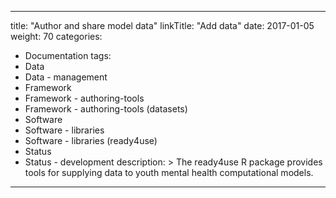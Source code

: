 
---
title: "Author and share model data"
linkTitle: "Add data"
date: 2017-01-05
weight: 70
categories: 
- Documentation
tags: 
- Data
- Data - management
- Framework
- Framework - authoring-tools
- Framework - authoring-tools (datasets)
- Software
- Software - libraries
- Software - libraries (ready4use)
- Status
- Status - development
description: >
  The ready4use R package provides tools for supplying data to youth mental health computational models.
---
